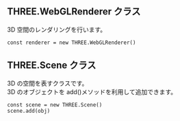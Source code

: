 ## THREE.WebGLRenderer クラス

3D 空間のレンダリングを行います。

```
const renderer = new THREE.WebGLRenderer()
```

## THREE.Scene クラス

3D の空間を表すクラスです。<br>
3D のオブジェクトを add()メソッドを利用して追加できます。

```
const scene = new THREE.Scene()
scene.add(obj)
```
